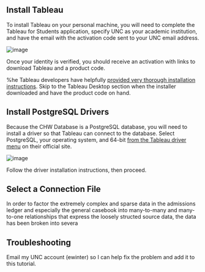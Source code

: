 ## Install Tableau ##

To install Tableau on your personal machine, you will need to complete the Tableau for Students application, specify UNC as your academic institution, and have the email with the activation code sent to your UNC email address.

![image](https://user-images.githubusercontent.com/7553742/143797622-9d870ff0-3a01-4b74-8ea1-c4095b65cbfe.png)

Once your identity is verified, you should receive an activation with links to download Tableau and a product code.

%he Tableau developers have helpfully [provided very thorough installation instructions](https://help.tableau.com/current/desktopdeploy/en-us/desktop_deploy_download_and_install.htm#tableau-desktop). Skip to the Tableau Desktop section when the installer downloaded and have the product code on hand.

## Install PostgreSQL Drivers ##

Because the CHW Database is a PostgreSQL database, you will need to install a driver so that Tableau can connect to the database. Select PostgreSQL, your operating system, and 64-bit [from the Tableau driver menu]( https://www.tableau.com/support/drivers) on their official site.

![image](https://user-images.githubusercontent.com/7553742/143797858-76324a41-04cb-4dfb-8ef5-13aa66893706.png)

Follow the driver installation instructions, then proceed.

## Select a Connection File ##

In order to factor the extremely complex and sparse data in the admissions ledger and especially the general casebook into many-to-many and many-to-one relationships that express the loosely structed source data, the data has been broken into severa

## Troubleshooting ##

Email my UNC account (ewinter) so I can help fix the problem and add it to this tutorial.
